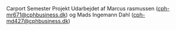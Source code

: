 Carport Semester Projekt
Udarbejdet af Marcus rasmussen (cph-mr671@cphbusiness.dk) og Mads Ingemann Dahl (cph-md427@cphbusiness.dk)
